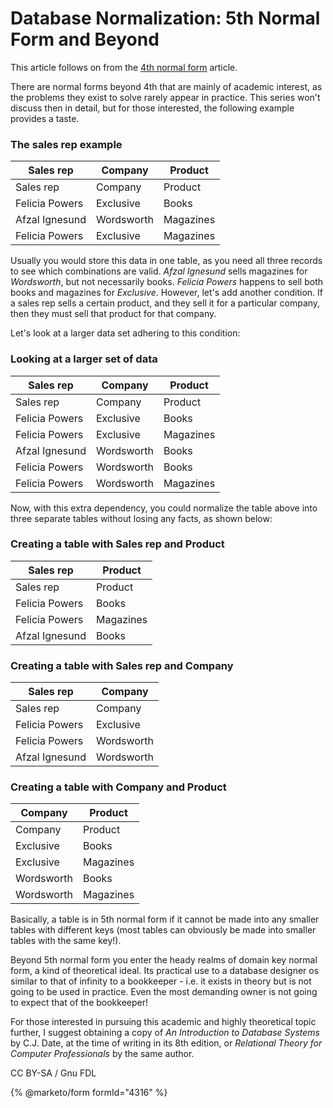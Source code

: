 
# Database Normalization: 5th Normal Form and Beyond


This article follows on from the [4th normal form](database-normalization-4th-normal-form.md) article.


There are normal forms beyond 4th that are mainly of academic interest, as the problems they exist to solve rarely appear in practice. This series won't discuss then in detail, but for those interested, the following example provides a taste.


### The sales rep example



| Sales rep | Company | Product |
| --- | --- | --- |
| Sales rep | Company | Product |
| Felicia Powers | Exclusive | Books |
| Afzal Ignesund | Wordsworth | Magazines |
| Felicia Powers | Exclusive | Magazines |



Usually you would store this data in one table, as you need all three records to see which combinations are valid. *Afzal Ignesund* sells magazines for *Wordsworth*, but not necessarily books. *Felicia Powers* happens to sell both books and magazines for *Exclusive*. However, let's add another condition. If a sales rep sells a certain product, and they sell it for a particular company, then they must sell that product for that company.


Let's look at a larger data set adhering to this condition:


### Looking at a larger set of data



| Sales rep | Company | Product |
| --- | --- | --- |
| Sales rep | Company | Product |
| Felicia Powers | Exclusive | Books |
| Felicia Powers | Exclusive | Magazines |
| Afzal Ignesund | Wordsworth | Books |
| Felicia Powers | Wordsworth | Books |
| Felicia Powers | Wordsworth | Magazines |



Now, with this extra dependency, you could normalize the table above into three separate tables without losing any facts, as shown below:


### Creating a table with Sales rep and Product



| Sales rep | Product |
| --- | --- |
| Sales rep | Product |
| Felicia Powers | Books |
| Felicia Powers | Magazines |
| Afzal Ignesund | Books |



### Creating a table with Sales rep and Company



| Sales rep | Company |
| --- | --- |
| Sales rep | Company |
| Felicia Powers | Exclusive |
| Felicia Powers | Wordsworth |
| Afzal Ignesund | Wordsworth |



### Creating a table with Company and Product



| Company | Product |
| --- | --- |
| Company | Product |
| Exclusive | Books |
| Exclusive | Magazines |
| Wordsworth | Books |
| Wordsworth | Magazines |



Basically, a table is in 5th normal form if it cannot be made into any smaller tables with different keys (most tables can obviously be made into smaller tables with the same key!).


Beyond 5th normal form you enter the heady realms of domain key normal form, a kind of theoretical ideal. Its practical use to a database designer os similar to that of infinity to a bookkeeper - i.e. it exists in theory but is not going to be used in practice. Even the most demanding owner is not going to expect that of the bookkeeper!


For those interested in pursuing this academic and highly theoretical topic further, I suggest obtaining a copy of *An Introduction to Database Systems* by C.J. Date, at the time of writing in its 8th edition, or *Relational Theory for Computer Professionals* by the same author.


CC BY-SA / Gnu FDL


{% @marketo/form formId="4316" %}
